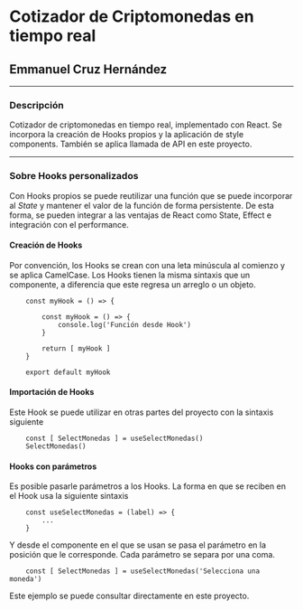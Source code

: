 # Cotizador de Criptomonedas en tiempo real
## Emmanuel Cruz Hernández

----

### Descripción

Cotizador de criptomonedas en tiempo real, implementado con React. Se incorpora la creación de Hooks propios y la aplicación de style components. También se aplica llamada de API en este proyecto.

----

### Sobre Hooks personalizados

Con Hooks propios se puede reutilizar una función que se puede incorporar al _State_ y mantener el valor de la función de forma persistente. De esta forma, se pueden integrar a las ventajas de React como State, Effect e integración con el performance.

#### Creación de Hooks

Por convención, los Hooks se crean con una leta minúscula al comienzo y se aplica CamelCase. Los Hooks tienen la misma sintaxis que un componente, a diferencia que este regresa un arreglo o un objeto.

        const myHook = () => {

            const myHook = () => {
                console.log('Función desde Hook')
            }

            return [ myHook ]
        }

        export default myHook

#### Importación de Hooks

Este Hook se puede utilizar en otras partes del proyecto con la sintaxis siguiente

        const [ SelectMonedas ] = useSelectMonedas()
        SelectMonedas()

#### Hooks con parámetros

Es posible pasarle parámetros a los Hooks. La forma en que se reciben en el Hook usa la siguiente sintaxis

        const useSelectMonedas = (label) => {
            ...
        }

Y desde el componente en el que se usan se pasa el parámetro en la posición que le corresponde. Cada parámetro se separa por una coma.

        const [ SelectMonedas ] = useSelectMonedas('Selecciona una moneda')

Este ejemplo se puede consultar directamente en este proyecto.